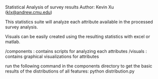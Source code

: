 Statistical Analysis of survey results
Author: Kevin Xu (klx@andrew.cmu.edu)

This statistics suite will analyze each attribute available in the
processed survey analysis.

Visuals can be easily created using the resulting statistics with
excel or matlab.

/components : contains scripts for analyzing each attributes
/visuals : contains graphical visualizations for attributes

run the following command in the components directory to get
the basic results of the distributions of all features:
python distribution.py
